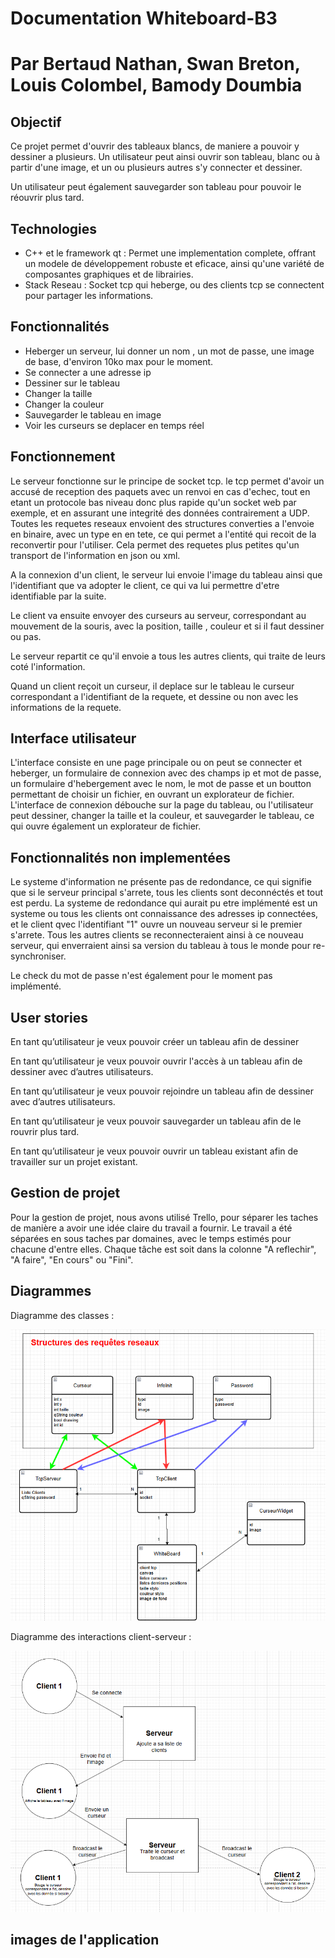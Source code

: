 # Documentation Whiteboard-B3
# Par Bertaud Nathan, Swan Breton, Louis Colombel, Bamody Doumbia


## Objectif
Ce projet permet d'ouvrir des tableaux blancs, de maniere a pouvoir y dessiner a plusieurs.
Un utilisateur peut ainsi ouvrir son tableau, blanc ou à partir d'une image, et un ou plusieurs autres s'y connecter et dessiner.

Un utilisateur peut également sauvegarder son tableau pour pouvoir le réouvrir plus tard.

## Technologies

- C++ et le framework qt : Permet une implementation complete, offrant un modele de développement robuste et eficace, ainsi qu'une variété de composantes graphiques et de librairies.
- Stack Reseau : Socket tcp qui heberge, ou des clients tcp se connectent pour partager les informations.

## Fonctionnalités

- Heberger un serveur, lui donner un nom , un mot de passe, une image de base, d'environ 10ko max pour le moment.
- Se connecter a une adresse ip
- Dessiner sur le tableau
- Changer la taille
- Changer la couleur
- Sauvegarder le tableau en image
- Voir les curseurs se deplacer en temps réel


## Fonctionnement

Le serveur fonctionne sur le principe de socket tcp. le tcp permet d'avoir un accusé de reception des paquets avec un renvoi en cas d'echec, tout en etant un protocole bas niveau donc plus rapide qu'un socket web par exemple, et en assurant une integrité des données contrairement a UDP.
Toutes les requetes reseaux envoient des structures converties a l'envoie en binaire, avec un type en en tete, ce qui permet a l'entité qui recoit de la reconvertir pour l'utiliser. Cela permet des requetes plus petites qu'un transport de l'information en json ou xml.


A la connexion d'un client, le serveur lui envoie l'image du tableau ainsi que l'identifiant que va adopter le client, ce qui va lui permettre d'etre identifiable par la suite.

Le client va ensuite envoyer des curseurs au serveur, correspondant au mouvement de la souris, avec la position, taille , couleur et si il faut dessiner ou pas.

Le serveur repartit ce qu'il envoie a tous les autres clients, qui traite de leurs coté l'information.

Quand un client reçoit un curseur, il deplace sur le tableau  le curseur correspondant a l'identifiant de la requete, et dessine ou non avec les informations de la requete.

## Interface utilisateur

L'interface consiste en une page principale ou on peut se connecter et heberger, un formulaire de connexion avec des champs ip et mot de passe, un formulaire d'hebergement avec le nom, le mot de passe et un boutton permettant de choisir un fichier, en ouvrant un explorateur de fichier.
L'interface de connexion débouche sur la page du tableau, ou l'utilisateur peut dessiner, changer la taille et la couleur, et sauvegarder le tableau, ce qui ouvre également un explorateur de fichier.

## Fonctionnalités non implementées

Le systeme d'information ne présente pas de redondance, ce qui signifie que si le serveur principal s'arrete, tous les clients sont deconnéctés et tout est perdu. La systeme de redondance qui aurait pu etre implémenté est un systeme ou tous les clients ont connaissance des adresses ip connectées, et le client qvec l'identifiant "1" ouvre un nouveau serveur si le premier s'arrete. Tous les autres clients se reconnecteraient ainsi à ce nouveau serveur, qui enverraient ainsi sa version du tableau à tous le monde pour re-synchroniser.

Le check du mot de passe n'est également pour le moment pas implémenté.

## User stories

En tant qu’utilisateur je veux pouvoir créer un tableau afin de dessiner

En tant qu’utilisateur je veux pouvoir ouvrir l'accès à un tableau afin de dessiner avec d’autres utilisateurs.

En tant qu’utilisateur je veux pouvoir rejoindre un tableau afin de dessiner avec d’autres utilisateurs.

En tant qu’utilisateur je veux pouvoir sauvegarder un tableau afin de le rouvrir plus tard.

En tant qu’utilisateur je veux pouvoir ouvrir un tableau existant afin de travailler sur un projet existant.


## Gestion de projet

Pour la gestion de projet, nous avons utilisé Trello, pour séparer les taches de manière a avoir une idée claire du travail a fournir. Le travail a été séparées en sous taches par domaines, avec le temps estimés pour chacune d'entre elles.
Chaque tâche est soit dans la colonne "A reflechir", "A faire", "En cours" ou "Fini".

## Diagrammes 

Diagramme des classes :

![image diagramme classe](https://github.com/BertaudNathan/Whiteboard-B3/blob/main/documentation/diagramme-classes.png?raw=true)


Diagramme des interactions client-serveur :

![image diagramme classe](https://github.com/BertaudNathan/Whiteboard-B3/blob/main/documentation/interactions.png?raw=true)


## images de l'application





